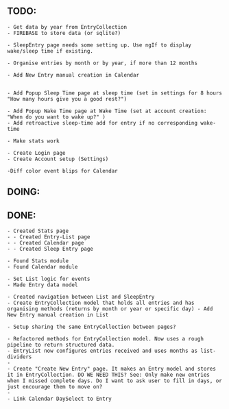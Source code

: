 ## **TODO:**

    - Get data by year from EntryCollection
    - FIREBASE to store data (or sqlite?)

    - SleepEntry page needs some setting up. Use ngIf to display wake/sleep time if existing.

    - Organise entries by month or by year, if more than 12 months

    - Add New Entry manual creation in Calendar


    - Add Popup Sleep Time page at sleep time (set in settings for 8 hours "How many hours give you a good rest?")

    - Add Popup Wake Time page at Wake Time (set at account creation: "When do you want to wake up?" )
    - Add retroactive sleep-time add for entry if no corresponding wake-time

    - Make stats work

    - Create Login page
    - Create Account setup (Settings)

    -Diff color event blips for Calendar

## **DOING:**

## **DONE:**

    - Created Stats page
    - - Created Entry-List page
    - - Created Calendar page
    - - Created Sleep Entry page

    - Found Stats module
    - Found Calendar module

    - Set List logic for events
    - Made Entry data model

    - Created navigation between List and SleepEntry
    - Create EntryCollection model that holds all entries and has organising methods (returns by month or year or specific day) - Add New Entry manual creation in List

    - Setup sharing the same EntryCollection between pages?

    - Refactored methods for EntryCollection model. Now uses a rough pipeline to return structured data.
    - EntryList now configures entries received and uses months as list-dividers
    -
    - Create "Create New Entry" page. It makes an Entry model and stores it in EntryCollection. DO WE NEED THIS? See: Only make new entries when I missed complete days. Do I want to ask user to fill in days, or just encourage them to move on?
    -
    - Link Calendar DaySelect to Entry
